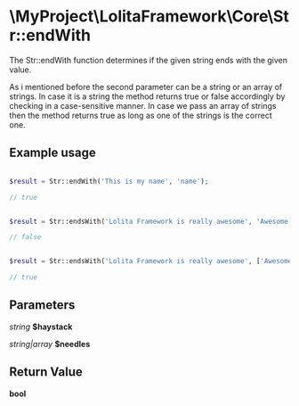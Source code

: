 \MyProject\LolitaFramework\Core\Str::endWith
===

The Str::endWith function determines if the given string ends with the given value.

As i mentioned before the second parameter can be a string or an array of strings. In case it is a string the method returns true or false accordingly by checking in a case-sensitive manner. In case we pass an array of strings then the method returns true as long as one of the strings is the correct one.

Example usage
---
```php

$result = Str::endWith('This is my name', 'name');

// true

```

```php

$result = Str::endsWith('Lolita Framework is really awesome', 'Awesome');

// false

```

```php

$result = Str::endsWith('Lolita Framework is really awesome', ['Awesome', 'awesome']);

// true

```

Parameters
---

_string_  __$haystack__

_string|array_  __$needles__

Return Value
---
__bool__
